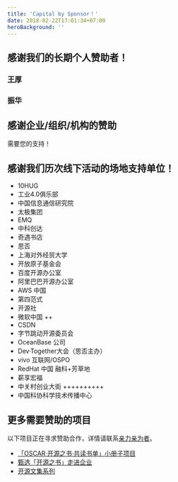 ```yaml
---
title: 'Capital by Sponsor！'
date: 2018-02-22T17:01:34+07:00
heroBackground: ''
---
```


## 感谢我们的长期个人赞助者！

### 王厚
### 振华

## 感谢企业/组织/机构的赞助

需要您的支持！

## 感谢我们历次线下活动的场地支持单位！

* 10HUG
* 工业4.0俱乐部
* 中国信息通信研究院
* 太极集团
* EMQ 
* 中科创达
* 奇遇书店
* 思否
* 上海对外经贸大学
* 开放原子基金会
* 百度开源办公室
* 阿里巴巴开源办公室
* AWS 中国
* 第四范式
* 开源社
* 微软中国 ++
* CSDN
* 字节跳动开源委员会
* OceanBase 公司
* Dev·Together大会（思否主办）
* vivo 互联网/OSPO
* RedHat 中国 融科+芳草地
* 薪享宏福
* 中关村创业大街 ++++++++++
* 中国科协科学技术传播中心

## 更多需要赞助的项目

以下项目正在寻求赞助合作，详情请联系[亲力亲为者](/contact/)。

* [「OSCAR·开源之书·共读书单」小册子项目](https://github.com/oscar-open-source-book/booklet-2022)
* [甄选「开源之书」走进企业](/posts/reading-go-into-enterprise/)
* [开源文集系列](/posts/open-source-way-collection/)